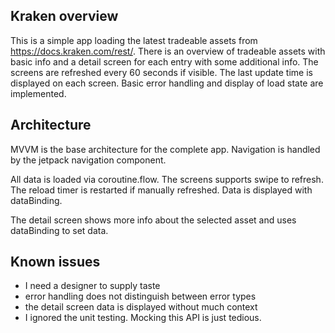 
## Kraken overview

This is a simple app loading the latest tradeable assets from https://docs.kraken.com/rest/. There is an overview 
of tradeable assets with basic info and a detail screen for each entry with some additional info. 
The screens are refreshed every 60 seconds if visible. The last update time is displayed on each screen. 
Basic error handling and display of load state are implemented. 

## Architecture

MVVM is the base architecture for the complete app. Navigation is handled by the jetpack navigation
component.

All data is loaded via coroutine.flow. The screens supports swipe to
refresh. The reload timer is restarted if manually refreshed. Data is displayed with dataBinding.

The detail screen shows more info about the selected asset and uses dataBinding to set data.

## Known issues

- I need a designer to supply taste
- error handling does not distinguish between error types
- the detail screen data is displayed without much context
- I ignored the unit testing. Mocking this API is just tedious. 
